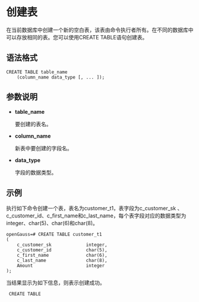 # 创建表

在当前数据库中创建一个新的空白表，该表由命令执行者所有。在不同的数据库中可以存放相同的表。您可以使用CREATE TABLE语句创建表。

## 语法格式<a name="section145481618144118"></a>

```
CREATE TABLE table_name 
    (column_name data_type [, ... ]);
```

## 参数说明<a name="section932010594419"></a>

-   **table\_name**

    要创建的表名。

-   **column\_name**

    新表中要创建的字段名。

-   **data\_type**

    字段的数据类型。


## 示例<a name="section199331334134317"></a>

执行如下命令创建一个表，表名为customer\_t1，表字段为c\_customer\_sk 、c\_customer\_id、c\_first\_name和c\_last\_name，每个表字段对应的数据类型为integer、char\(5\)、char\(6\)和char\(8\)。

```
openGauss=# CREATE TABLE customer_t1
(
    c_customer_sk             integer,
    c_customer_id             char(5),
    c_first_name              char(6),
    c_last_name               char(8),
    Amount                    integer
);
```

当结果显示为如下信息，则表示创建成功。

```
 CREATE TABLE
```


